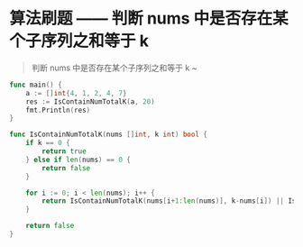 # 算法刷题 —— 判断 nums 中是否存在某个子序列之和等于 k


> 判断 nums 中是否存在某个子序列之和等于 k ~ </br>

```go
func main() {
	a := []int{4, 1, 2, 4, 7}
	res := IsContainNumTotalK(a, 20)
	fmt.Println(res)
}

func IsContainNumTotalK(nums []int, k int) bool {
	if k == 0 {
		return true
	} else if len(nums) == 0 {
		return false
	}

	for i := 0; i < len(nums); i++ {
		return IsContainNumTotalK(nums[i+1:len(nums)], k-nums[i]) || IsContainNumTotalK(nums[i+1:len(nums)], k)
	}

	return false
}
```

